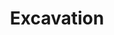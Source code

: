 ---
isDraft: false
slug: excavation
title: Excavation
year: 2019
materials: Oil, collected soils on canvas
featured_image: ../images/artwork/Excavation.jpg
images: 
---